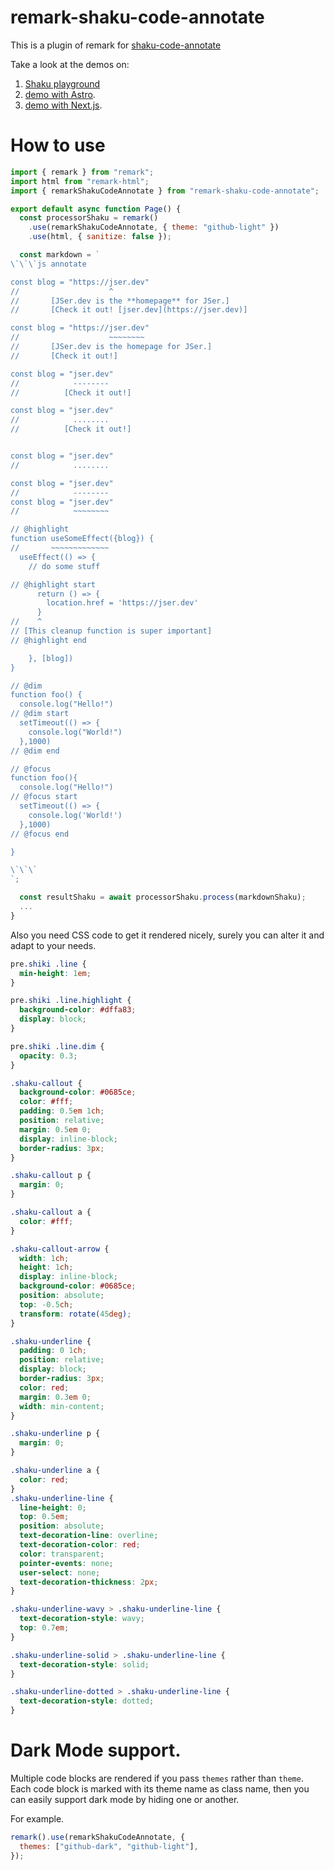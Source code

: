 # remark-shaku-code-annotate

This is a plugin of remark for [shaku-code-annotate](../shaku-code-annotate/)

Take a look at the demos on:

1. [Shaku playground](https://shaku-web.vercel.app)
2. [demo with Astro](https://stackblitz.com/edit/github-yunziv?file=src%2Fcontent%2Fblog%2Fshaku.mdx).
3. [demo with Next.js](https://stackblitz.com/edit/github-hrpoqm-zfq1kt?file=pages%2Findex.mdx).

# How to use

```js
import { remark } from "remark";
import html from "remark-html";
import { remarkShakuCodeAnnotate } from "remark-shaku-code-annotate";

export default async function Page() {
  const processorShaku = remark()
    .use(remarkShakuCodeAnnotate, { theme: "github-light" })
    .use(html, { sanitize: false });

  const markdown = `
\`\`\`js annotate

const blog = "https://jser.dev"
//                    ^
//       [JSer.dev is the **homepage** for JSer.]
//       [Check it out! [jser.dev](https://jser.dev)]

const blog = "https://jser.dev"
//                    ~~~~~~~~
//       [JSer.dev is the homepage for JSer.]
//       [Check it out!]

const blog = "jser.dev"
//            --------
//          [Check it out!]

const blog = "jser.dev"
//            ........
//          [Check it out!]


const blog = "jser.dev"
//            ........

const blog = "jser.dev"
//            --------
const blog = "jser.dev"
//            ~~~~~~~~

// @highlight
function useSomeEffect({blog}) {
//       ~~~~~~~~~~~~~
  useEffect(() => {
    // do some stuff

// @highlight start
      return () => {
        location.href = 'https://jser.dev'
      }
//    ^
// [This cleanup function is super important]
// @highlight end

    }, [blog])
}

// @dim
function foo() {
  console.log("Hello!")
// @dim start
  setTimeout(() => {
    console.log("World!")
  },1000)
// @dim end

// @focus
function foo(){
  console.log("Hello!")
// @focus start
  setTimeout(() => {
    console.log('World!')
  },1000)
// @focus end

}

\`\`\`
`;

  const resultShaku = await processorShaku.process(markdownShaku);
  ...
}

```

Also you need CSS code to get it rendered nicely, surely you can alter it and adapt to your needs.

```css
pre.shiki .line {
  min-height: 1em;
}

pre.shiki .line.highlight {
  background-color: #dffa83;
  display: block;
}

pre.shiki .line.dim {
  opacity: 0.3;
}

.shaku-callout {
  background-color: #0685ce;
  color: #fff;
  padding: 0.5em 1ch;
  position: relative;
  margin: 0.5em 0;
  display: inline-block;
  border-radius: 3px;
}

.shaku-callout p {
  margin: 0;
}

.shaku-callout a {
  color: #fff;
}

.shaku-callout-arrow {
  width: 1ch;
  height: 1ch;
  display: inline-block;
  background-color: #0685ce;
  position: absolute;
  top: -0.5ch;
  transform: rotate(45deg);
}

.shaku-underline {
  padding: 0 1ch;
  position: relative;
  display: block;
  border-radius: 3px;
  color: red;
  margin: 0.3em 0;
  width: min-content;
}

.shaku-underline p {
  margin: 0;
}

.shaku-underline a {
  color: red;
}
.shaku-underline-line {
  line-height: 0;
  top: 0.5em;
  position: absolute;
  text-decoration-line: overline;
  text-decoration-color: red;
  color: transparent;
  pointer-events: none;
  user-select: none;
  text-decoration-thickness: 2px;
}

.shaku-underline-wavy > .shaku-underline-line {
  text-decoration-style: wavy;
  top: 0.7em;
}

.shaku-underline-solid > .shaku-underline-line {
  text-decoration-style: solid;
}

.shaku-underline-dotted > .shaku-underline-line {
  text-decoration-style: dotted;
}
```

# Dark Mode support.

Multiple code blocks are rendered if you pass `themes` rather than `theme`.
Each code block is marked with its theme name as class name, then you can
easily support dark mode by hiding one or another.

For example.

```js
remark().use(remarkShakuCodeAnnotate, {
  themes: ["github-dark", "github-light"],
});
```
